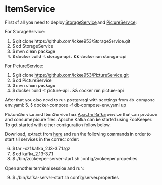 # ItemService

First of all you need to deploy [StorageService](https://github.com/ickee953/StorageService) and [PictureService](https://github.com/ickee953/PictureService):

For StorageService:
  1. $ git clone https://github.com/ickee953/StorageService.git
  2. $ cd StorageService
  3. $ mvn clean package
  4. $ docker build -t storage-api . && docker run storage-api

For PictureService:
  1. $ git clone https://github.com/ickee953/PictureService.git
  2. $ cd PictureService
  3. $ mvn clean package
  4. $ docker build -t picture-api . && docker run picture-api
     
After that you also need to run postgresql with seettings from db-compose-env.yaml:
  5. $ docker-compose -f db-compose-env.yaml up

PictureService and ItemService has [Apache Kafka](https://kafka.apache.org/quickstart) service that can produce and consume picure files. Apache Kafka can be started using ZooKeeper. To get started with either configuration follow below.

Download, extract from [here](https://www.apache.org/dyn/closer.cgi?path=/kafka/3.7.1/kafka_2.13-3.7.1.tgz) and run the following commands in order to start all services in the correct order:
  
  6. $ tar -xzf kafka_2.13-3.7.1.tgz
  7. $ cd kafka_2.13-3.7.1
  8. $ ./bin/zookeeper-server-start.sh config/zookeeper.properties

Open another terminal session and run:

  9. $ ./bin/kafka-server-start.sh config/server.properties
